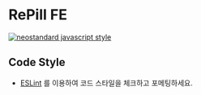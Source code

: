 # RePill FE

[![neostandard javascript style](https://img.shields.io/badge/code_style-neostandard-7fffff?style=flat&labelColor=ff80ff)](https://github.com/neostandard/neostandard)

## Code Style

- [ESLint](https://eslint.org/) 를 이용하여 코드 스타일을 체크하고 포메팅하세요.
